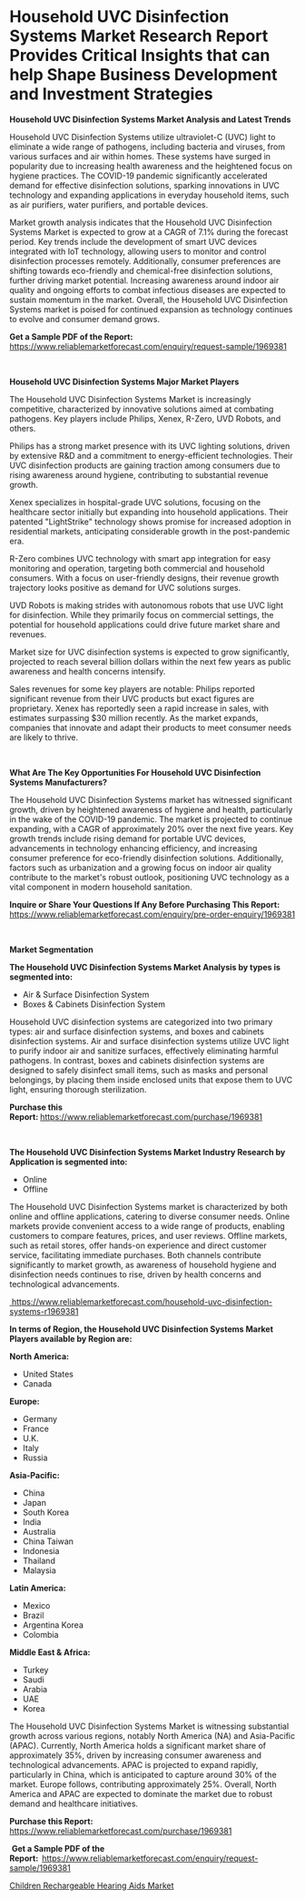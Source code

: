 <p><h1>Household UVC Disinfection Systems Market Research Report Provides Critical Insights that can help Shape Business Development and Investment Strategies</h1></p><p><strong>Household UVC Disinfection Systems Market Analysis and Latest Trends</strong></p>
<p><p>Household UVC Disinfection Systems utilize ultraviolet-C (UVC) light to eliminate a wide range of pathogens, including bacteria and viruses, from various surfaces and air within homes. These systems have surged in popularity due to increasing health awareness and the heightened focus on hygiene practices. The COVID-19 pandemic significantly accelerated demand for effective disinfection solutions, sparking innovations in UVC technology and expanding applications in everyday household items, such as air purifiers, water purifiers, and portable devices.</p><p>Market growth analysis indicates that the Household UVC Disinfection Systems Market is expected to grow at a CAGR of 7.1% during the forecast period. Key trends include the development of smart UVC devices integrated with IoT technology, allowing users to monitor and control disinfection processes remotely. Additionally, consumer preferences are shifting towards eco-friendly and chemical-free disinfection solutions, further driving market potential. Increasing awareness around indoor air quality and ongoing efforts to combat infectious diseases are expected to sustain momentum in the market. Overall, the Household UVC Disinfection Systems market is poised for continued expansion as technology continues to evolve and consumer demand grows.</p></p>
<p><strong>Get a Sample PDF of the Report:&nbsp;</strong> <a href="https://www.reliablemarketforecast.com/enquiry/request-sample/1969381?utm_campaign=1893&utm_medium=2&utm_source=Github&utm_content=ia&utm_term=10022025&utm_id=household-uvc-disinfection-systems">https://www.reliablemarketforecast.com/enquiry/request-sample/1969381</a></p>
<p>&nbsp;</p>
<p><strong>Household UVC Disinfection Systems Major Market Players</strong></p>
<p><p>The Household UVC Disinfection Systems Market is increasingly competitive, characterized by innovative solutions aimed at combating pathogens. Key players include Philips, Xenex, R-Zero, UVD Robots, and others. </p><p>Philips has a strong market presence with its UVC lighting solutions, driven by extensive R&D and a commitment to energy-efficient technologies. Their UVC disinfection products are gaining traction among consumers due to rising awareness around hygiene, contributing to substantial revenue growth. </p><p>Xenex specializes in hospital-grade UVC solutions, focusing on the healthcare sector initially but expanding into household applications. Their patented "LightStrike" technology shows promise for increased adoption in residential markets, anticipating considerable growth in the post-pandemic era.</p><p>R-Zero combines UVC technology with smart app integration for easy monitoring and operation, targeting both commercial and household consumers. With a focus on user-friendly designs, their revenue growth trajectory looks positive as demand for UVC solutions surges.</p><p>UVD Robots is making strides with autonomous robots that use UVC light for disinfection. While they primarily focus on commercial settings, the potential for household applications could drive future market share and revenues.</p><p>Market size for UVC disinfection systems is expected to grow significantly, projected to reach several billion dollars within the next few years as public awareness and health concerns intensify. </p><p>Sales revenues for some key players are notable: Philips reported significant revenue from their UVC products but exact figures are proprietary. Xenex has reportedly seen a rapid increase in sales, with estimates surpassing $30 million recently. As the market expands, companies that innovate and adapt their products to meet consumer needs are likely to thrive.</p></p>
<p>&nbsp;</p>
<p><strong>What Are The Key Opportunities For Household UVC Disinfection Systems Manufacturers?</strong></p>
<p><p>The Household UVC Disinfection Systems market has witnessed significant growth, driven by heightened awareness of hygiene and health, particularly in the wake of the COVID-19 pandemic. The market is projected to continue expanding, with a CAGR of approximately 20% over the next five years. Key growth trends include rising demand for portable UVC devices, advancements in technology enhancing efficiency, and increasing consumer preference for eco-friendly disinfection solutions. Additionally, factors such as urbanization and a growing focus on indoor air quality contribute to the market's robust outlook, positioning UVC technology as a vital component in modern household sanitation.</p></p>
<p><strong>Inquire or Share Your Questions If Any Before Purchasing This Report:</strong> <a href="https://www.reliablemarketforecast.com/enquiry/pre-order-enquiry/1969381?utm_campaign=1893&utm_medium=2&utm_source=Github&utm_content=ia&utm_term=10022025&utm_id=household-uvc-disinfection-systems">https://www.reliablemarketforecast.com/enquiry/pre-order-enquiry/1969381</a></p>
<p>&nbsp;</p>
<p><strong>Market Segmentation</strong></p>
<p><strong>The Household UVC Disinfection Systems Market Analysis by types is segmented into:</strong></p>
<p><ul><li>Air & Surface Disinfection System</li><li>Boxes & Cabinets Disinfection System</li></ul></p>
<p><p>Household UVC disinfection systems are categorized into two primary types: air and surface disinfection systems, and boxes and cabinets disinfection systems. Air and surface disinfection systems utilize UVC light to purify indoor air and sanitize surfaces, effectively eliminating harmful pathogens. In contrast, boxes and cabinets disinfection systems are designed to safely disinfect small items, such as masks and personal belongings, by placing them inside enclosed units that expose them to UVC light, ensuring thorough sterilization.</p></p>
<p><strong>Purchase this Report:&nbsp;</strong><a href="https://www.reliablemarketforecast.com/purchase/1969381?utm_campaign=1893&utm_medium=2&utm_source=Github&utm_content=ia&utm_term=10022025&utm_id=household-uvc-disinfection-systems">https://www.reliablemarketforecast.com/purchase/1969381</a></p>
<p>&nbsp;</p>
<p><strong>The Household UVC Disinfection Systems Market Industry Research by Application is segmented into:</strong></p>
<p><ul><li>Online</li><li>Offline</li></ul></p>
<p><p>The Household UVC Disinfection Systems market is characterized by both online and offline applications, catering to diverse consumer needs. Online markets provide convenient access to a wide range of products, enabling customers to compare features, prices, and user reviews. Offline markets, such as retail stores, offer hands-on experience and direct customer service, facilitating immediate purchases. Both channels contribute significantly to market growth, as awareness of household hygiene and disinfection needs continues to rise, driven by health concerns and technological advancements.</p></p>
<p><a href="https://www.reliablemarketforecast.com/household-uvc-disinfection-systems-r1969381?utm_campaign=1893&utm_medium=2&utm_source=Github&utm_content=ia&utm_term=10022025&utm_id=household-uvc-disinfection-systems">&nbsp;https://www.reliablemarketforecast.com/household-uvc-disinfection-systems-r1969381</a></p>
<p><strong>In terms of Region, the Household UVC Disinfection Systems Market Players available by Region are:</strong></p>
<p>
    <p> <strong> North America: </strong>
        <ul>
            <li>United States</li>
            <li>Canada</li>
        </ul>
        </p> 
    <p> <strong> Europe: </strong>
        <ul>
            <li>Germany</li>
            <li>France</li>
            <li>U.K.</li>
            <li>Italy</li>
            <li>Russia</li>
        </ul>
        </p> 
    <p> <strong> Asia-Pacific: </strong>
        <ul>
            <li>China</li>
            <li>Japan</li>
            <li>South Korea</li>
            <li>India</li>
            <li>Australia</li>
            <li>China Taiwan</li>
            <li>Indonesia</li>
            <li>Thailand</li>
            <li>Malaysia</li>
        </ul>
        </p> 
    <p> <strong> Latin America: </strong>
        <ul>
            <li>Mexico</li>
            <li>Brazil</li>
            <li>Argentina Korea</li>
            <li>Colombia</li>
        </ul>
        </p> 
    <p> <strong> Middle East & Africa: </strong>
        <ul>
            <li>Turkey</li>
            <li>Saudi</li>
            <li>Arabia</li>
            <li>UAE</li>
            <li>Korea</li>
        </ul>
    </p>
    </p>
<p><p>The Household UVC Disinfection Systems Market is witnessing substantial growth across various regions, notably North America (NA) and Asia-Pacific (APAC). Currently, North America holds a significant market share of approximately 35%, driven by increasing consumer awareness and technological advancements. APAC is projected to expand rapidly, particularly in China, which is anticipated to capture around 30% of the market. Europe follows, contributing approximately 25%. Overall, North America and APAC are expected to dominate the market due to robust demand and healthcare initiatives.</p></p>
<p><strong>Purchase this Report: </strong><a href="https://www.reliablemarketforecast.com/purchase/1969381?utm_campaign=1893&utm_medium=2&utm_source=Github&utm_content=ia&utm_term=10022025&utm_id=household-uvc-disinfection-systems">https://www.reliablemarketforecast.com/purchase/1969381</a></p>
<p>&nbsp;<strong>Get a Sample PDF of the Report:&nbsp;&nbsp;</strong><a href="https://www.reliablemarketforecast.com/enquiry/request-sample/1969381?utm_campaign=1893&utm_medium=2&utm_source=Github&utm_content=ia&utm_term=10022025&utm_id=household-uvc-disinfection-systems">https://www.reliablemarketforecast.com/enquiry/request-sample/1969381</a></p>
<p><strong></strong></p>
<p><p><a href="https://github.com/PeterParrish5/Market-Research-Report-List-7/blob/main/children-rechargeable-hearing-aids-market.md?utm_campaign=1893&utm_medium=2&utm_source=Github&utm_content=ia&utm_term=10022025&utm_id=household-uvc-disinfection-systems">Children Rechargeable Hearing Aids Market</a></p></p>